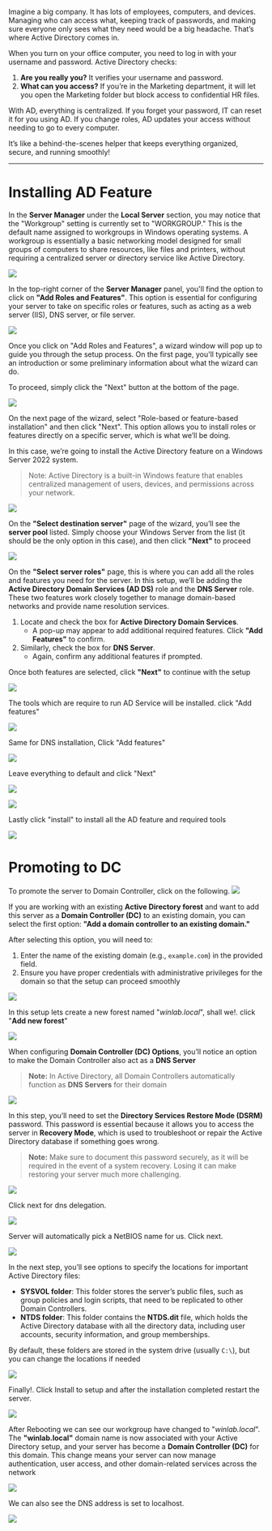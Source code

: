 
Imagine a big company. It has lots of employees, computers, and devices. Managing who can access what, keeping track of passwords, and making sure everyone only sees what they need would be a big headache. That’s where Active Directory comes in.

When you turn on your office computer, you need to log in with your username and password. Active Directory checks:

1. **Are you really you?** It verifies your username and password.
2. **What can you access?** If you’re in the Marketing department, it will let you open the Marketing folder but block access to confidential HR files.

With AD, everything is centralized. If you forget your password, IT can reset it for you using AD. If you change roles, AD updates your access without needing to go to every computer.

It’s like a behind-the-scenes helper that keeps everything organized, secure, and running smoothly!

---

# Installing AD Feature

In the **Server Manager** under the **Local Server** section, you may notice that the "Workgroup" setting is currently set to "WORKGROUP." This is the default name assigned to workgroups in Windows operating systems. A workgroup is essentially a basic networking model designed for small groups of computers to share resources, like files and printers, without requiring a centralized server or directory service like Active Directory.

![](img/workgroup.png)

In the top-right corner of the **Server Manager** panel, you'll find the option to click on **"Add Roles and Features"**. This option is essential for configuring your server to take on specific roles or features, such as acting as a web server (IIS), DNS server, or file server.

![](img/add%20feature%20menu.png)

Once you click on "Add Roles and Features", a wizard window will pop up to guide you through the setup process. On the first page, you'll typically see an introduction or some preliminary information about what the wizard can do.

To proceed, simply click the "Next" button at the bottom of the page.

![](img/setup-page.png)

On the next page of the wizard, select "Role-based or feature-based installation" and then click "Next". This option allows you to install roles or features directly on a specific server, which is what we’ll be doing.

In this case, we’re going to install the Active Directory feature on a Windows Server 2022 system.

>Note: Active Directory is a built-in Windows feature that enables centralized management of users, devices, and permissions across your network. 

![](img/role-based-option.png)

On the **"Select destination server"** page of the wizard, you’ll see the **server pool** listed. Simply choose your Windows Server from the list (it should be the only option in this case), and then click **"Next"** to proceed

![](img/select-server-pool.png)

On the **"Select server roles"** page, this is where you can add all the roles and features you need for the server. In this setup, we’ll be adding the **Active Directory Domain Services (AD DS)** role and the **DNS Server** role. These two features work closely together to manage domain-based networks and provide name resolution services.

1. Locate and check the box for **Active Directory Domain Services**.
    - A pop-up may appear to add additional required features. Click **"Add Features"** to confirm.
2. Similarly, check the box for **DNS Server**.
    - Again, confirm any additional features if prompted.

Once both features are selected, click **"Next"** to continue with the setup

![](img/Add-Ad-feature.png)

The tools which are require to run AD Service will be installed. click "Add features"

![](img/ad-tool.png)


Same for DNS installation, Click "Add features"

![](img/dns-tool.png)

Leave everything to default and click "Next"


![](img/nothing-page-2.png)

![](img/dns-nothing-page.png)

Lastly click "install" to install all the AD feature and required tools

![](img/confim-install-ad.png)

# Promoting to DC

To promote the server to Domain Controller, click on the following.
![](img/promoting-to-dc-initial.png)

If you are working with an existing **Active Directory forest** and want to add this server as a **Domain Controller (DC)** to an existing domain, you can select the first option: **"Add a domain controller to an existing domain."**

After selecting this option, you will need to:

1. Enter the name of the existing domain (e.g., `example.com`) in the provided field.
2. Ensure you have proper credentials with administrative privileges for the domain so that the setup can proceed smoothly

![](img/add-existing-forest.png)

In this setup lets create a new forest named "*winlab.local*", shall we!. click "**Add new forest**"

![](img/new-forest.png)

When configuring **Domain Controller (DC) Options**, you’ll notice an option to make the Domain Controller also act as a **DNS Server**

>**Note:** In Active Directory, all Domain Controllers automatically function as **DNS Servers** for their domain

![](img/forest-setup.png)

In this step, you’ll need to set the **Directory Services Restore Mode (DSRM)** password. This password is essential because it allows you to access the server in **Recovery Mode**, which is used to troubleshoot or repair the Active Directory database if something goes wrong.

>**Note:** Make sure to document this password securely, as it will be required in the event of a system recovery. Losing it can make restoring your server much more challenging.

![](img/dsrn-pass.png)

Click next for dns delegation.

![](img/next.png)

Server will automatically pick a NetBIOS name for us. Click next.

![](img/netbios.png)

In the next step, you’ll see options to specify the locations for important Active Directory files:

- **SYSVOL folder**: This folder stores the server’s public files, such as group policies and login scripts, that need to be replicated to other Domain Controllers.
- **NTDS folder**: This folder contains the **NTDS.dit** file, which holds the Active Directory database with all the directory data, including user accounts, security information, and group memberships.

By default, these folders are stored in the system drive (usually `C:\`), but you can change the locations if needed

![](img/ntds-sysvol-folders.png)

Finally!. Click Install to setup and after the installation completed restart the server.

![](img/final-install.png)

After Rebooting we can see our workgroup have changed to "*winlab.local*". The **"winlab.local"** domain name is now associated with your Active Directory setup, and your server has become a **Domain Controller (DC)** for this domain. This change means your server can now manage authentication, user access, and other domain-related services across the network

![](img/succ.png)

We can also see the DNS address is set to localhost.

![](img/dns-local.png)